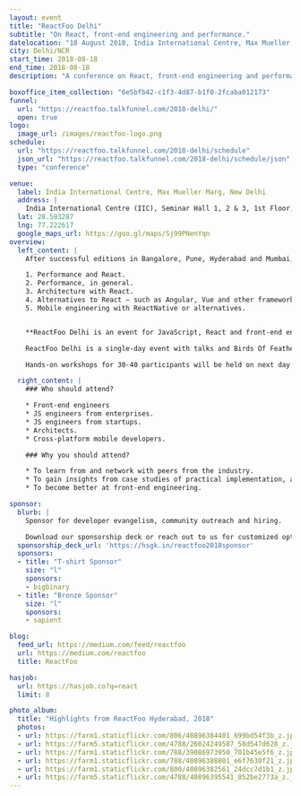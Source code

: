 ```yaml
---
layout: event
title: "ReactFoo Delhi"
subtitle: "On React, front-end engineering and performance."
datelocation: "18 August 2018, India International Centre, Max Mueller Marg, New Delhi"
city: Delhi/NCR
start_time: 2018-08-18
end_time: 2018-08-18
description: "A conference on React, front-end engineering and performance."

boxoffice_item_collection: "6e5bfb42-c1f3-4d87-b1f0-2fcaba012173"
funnel:
  url: "https://reactfoo.talkfunnel.com/2018-delhi/"
  open: true
logo:
  image_url: /images/reactfoo-logo.png
schedule:
  url: "https://reactfoo.talkfunnel.com/2018-delhi/schedule"
  json_url: "https://reactfoo.talkfunnel.com/2018-delhi/schedule/json"
  type: "conference"

venue:
  label: India International Centre, Max Mueller Marg, New Delhi
  address: |
    India International Centre (IIC), Seminar Hall 1, 2 & 3, 1st Floor, Kamaladevi Block, Max Mueller Marg, Lodhi Gardens, New Delhi - 110003.
  lat: 28.593287
  lng: 77.222617
  google_maps_url: https://goo.gl/maps/Sj99PNenYqn
overview:
  left_content: |
    After successful editions in Bangalore, Pune, Hyderabad and Mumbai, ReactFoo travels to Delhi. The Delhi edition will focus on the following topics:

    1. Performance and React.
    2. Performance, in general.
    3. Architecture with React.
    4. Alternatives to React – such as Angular, Vue and other frameworks – why these worked / did not work for your use-case.
    5. Mobile engineering with ReactNative or alternatives.


    **ReactFoo Delhi is an event for JavaScript, React and front-end engineers.**

    ReactFoo Delhi is a single-day event with talks and Birds Of Feather (BOF) sessions.     

    Hands-on workshops for 30-40 participants will be held on next day of the conference. Workshops will be announced shortly. **Tickets have to be purchased separately.**

  right_content: |
    ### Who should attend?

    * Front-end engineers
    * JS engineers from enterprises.
    * JS engineers from startups.
    * Architects.
    * Cross-platform mobile developers.

    ### Why you should attend?

    * To learn from and network with peers from the industry.
    * To gain insights from case studies of practical implementation, and evaluate ReactJS and React Native for your work.
    * To become better at front-end engineering.

sponsor:
  blurb: |
    Sponsor for developer evangelism, community outreach and hiring.

    Download our sponsorship deck or reach out to us for customized options at [info@hasgeek.com](mailto:info@hasgeek.com)
  sponsorship_deck_url: 'https://hsgk.in/reactfoo2018sponsor'
  sponsors:
  - title: "T-shirt Sponsor"
    size: "l"
    sponsors:
    - bigbinary
  - title: "Bronze Sponsor"
    size: "l"
    sponsors:
    - sapient

blog:
  feed_url: https://medium.com/feed/reactfoo
  url: https://medium.com/reactfoo
  title: ReactFoo

hasjob:
  url: https://hasjob.co?q=react
  limit: 8

photo_album:
  title: "Highlights from ReactFoo Hyderabad, 2018"
  photos:
  - url: https://farm1.staticflickr.com/806/40896384401_699bd54f3b_z.jpg
  - url: https://farm5.staticflickr.com/4788/26024249587_58d547d628_z.jpg
  - url: https://farm1.staticflickr.com/788/39086973950_701b45e5f6_z.jpg
  - url: https://farm1.staticflickr.com/788/40896388801_e6f7630f21_z.jpg
  - url: https://farm1.staticflickr.com/800/40896382561_24dcc7d1b1_z.jpg
  - url: https://farm5.staticflickr.com/4788/40896395541_852be2773a_z.jpg
---
```

